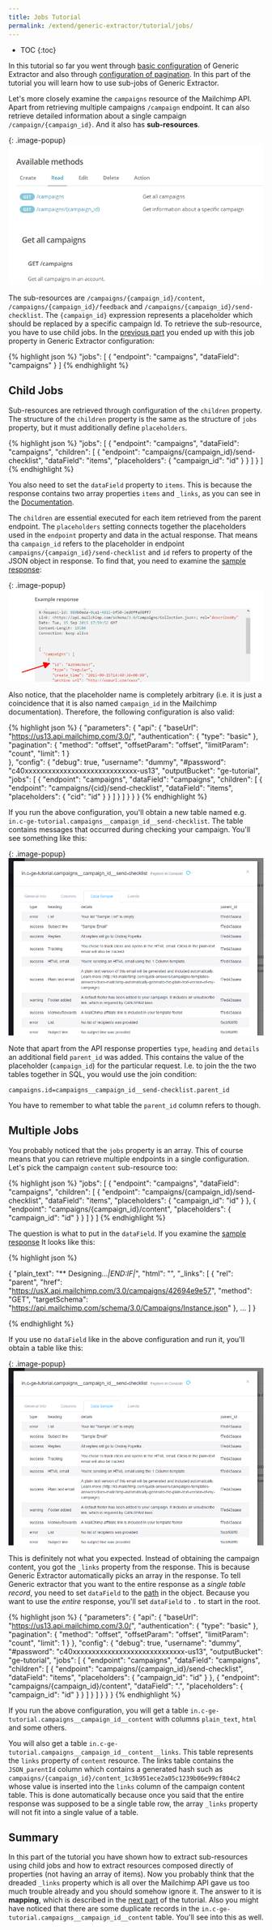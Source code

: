 ```yaml
---
title: Jobs Tutorial
permalink: /extend/generic-extractor/tutorial/jobs/
---
```


* TOC
{:toc}

In this tutorial so far you went through [basic configuration](/extend/generic-extractor/tutorial/basic/)
of Generic Extractor and also through [configuration of pagination](/extend/generic-extractor/tutorial/pagination/).
In this part of the tutorial you will learn how to use sub-jobs of Generic Extractor.

Let's more closely examine the `campaigns` resource of the Mailchimp API. Apart from 
retrieving multiple campaigns `/campaign` endpoint. It can also retrieve detailed information
about a single campaign `/campaign/{campaign_id}`. And it also has **sub-resources**.

{: .image-popup}
![Screenshot - Mailchimp documentation](/extend/generic-extractor/tutorial/mailchimp-api-docs-1.png)

The sub-resources are `/campaigns/{campaign_id}/content`, `/campaigns/{campaign_id}/feedback` 
and `/campaigns/{campaign_id}/send-checklist`. The `{campaign_id}` expression 
represents a placeholder which should be replaced by a specific campaign Id.
To retrieve the sub-resource, you have to use child jobs. In 
the [previous part](/extend/generic-extractor/tutorial/) you ended up
with this job property in Generic Extractor configuration:

{% highlight json %}
"jobs": [
    {
        "endpoint": "campaigns",
        "dataField": "campaigns"
    }
]
{% endhighlight %}

## Child Jobs
Sub-resources are retrieved through configuration of the `children` property. The structure
of the `children` property is the same as the structure of `jobs` property, but it must additionally
define `placeholders`.

{% highlight json %}
"jobs": [
    {
        "endpoint": "campaigns",
        "dataField": "campaigns",
        "children": [
            {
                "endpoint": "campaigns/{campaign_id}/send-checklist",
                "dataField": "items",
                "placeholders": {
                    "campaign_id": "id"
                }
            }
        ]
    }
]
{% endhighlight %}

You also need to set the `dataField` property to `items`. This is because the response 
contains two array properties `items` and `_links`, as you can see
in the [Documentation](http://developer.mailchimp.com/documentation/mailchimp/reference/campaigns/send-checklist/).

The `children` are essential executed for each item retrieved from the parent 
endpoint. The `placeholders` setting connects together the placeholders used in the `endpoint` property
and data in the actual response. That means tha `campaign_id` refers to the placeholder 
in endpoint `campaigns/{campaign_id}/send-checklist` and `id` refers to property of the JSON object in response.
To find that, you need to examine the [sample response](http://developer.mailchimp.com/documentation/mailchimp/reference/campaigns/):

{: .image-popup}
![Screenshot - Mailchimp docs](/extend/generic-extractor/tutorial/mailchimp-api-docs-2.png)

Also notice, that the placeholder name is completely arbitrary (i.e. it is just a coincidence that
it is also named `campaign_id` in the Mailchimp documentation). Therefore, the following configuration is 
also valid:

{% highlight json %}
{
    "parameters": {
        "api": {
            "baseUrl": "https://us13.api.mailchimp.com/3.0/",
            "authentication": {
                "type": "basic"
            },
            "pagination": {
                "method": "offset",
                "offsetParam": "offset",
                "limitParam": "count",
                "limit": 1
            }            
        },
        "config": {
            "debug": true,
            "username": "dummy",
            "#password": "c40xxxxxxxxxxxxxxxxxxxxxxxxxxxxx-us13",
            "outputBucket": "ge-tutorial",
            "jobs": [
                {
                    "endpoint": "campaigns",
                    "dataField": "campaigns",
                    "children": [
                        {
                            "endpoint": "campaigns/{cid}/send-checklist",
                            "dataField": "items",
                            "placeholders": {
                                "cid": "id"
                            }
                        }
                    ]
                }
            ]
        }
    }
}
{% endhighlight %}

If you run the above configuration, you'll obtain a new table named 
e.g. `in.c-ge-tutorial.campaigns__campaign_id__send-checklist`. The table
contains messages that occurred during checking your campaign.
You'll see something like this:

{: .image-popup}
![Screenshot - Job Table](/extend/generic-extractor/tutorial/job-table-1.png)

Note that apart from the API response properties `type`, `heading` and
`details` an additional field `parent_id` was added. This contains the value of the 
placeholder (`campaign_id`) for the particular request. I.e. to join the 
the two tables together in SQL, you would use the join condition: 

    campaigns.id=campaigns__campaign_id__send-checklist.parent_id

You have to remember to what table the `parent_id` column refers to though.

## Multiple Jobs
You probably noticed that the `jobs` property is an array. This of course means 
that you can retrieve multiple endpoints in a single configuration. Let's pick
the campaign `content` sub-resource too:

{% highlight json %}
"jobs": [
    {
        "endpoint": "campaigns",
        "dataField": "campaigns",
        "children": [
            {
                "endpoint": "campaigns/{campaign_id}/send-checklist",
                "dataField": "items",
                "placeholders": {
                    "campaign_id": "id"
                }
            },
            {
                "endpoint": "campaigns/{campaign_id}/content",
                "placeholders": {
                    "campaign_id": "id"
                }
            }
        ]
    }
]
{% endhighlight %}

The question is what to put in the `dataField`. If you examine the [sample response](http://developer.mailchimp.com/documentation/mailchimp/reference/campaigns/content/)
It looks like this:

{% highlight json %}

{
  "plain_text": "** Designing...*|END:IF|*",
  "html": "<!DOCTYPE html...</html>",
  "_links": [
    {
      "rel": "parent",
      "href": "https://usX.api.mailchimp.com/3.0/campaigns/42694e9e57",
      "method": "GET",
      "targetSchema": "https://api.mailchimp.com/schema/3.0/Campaigns/Instance.json"
    },
    ...
  ]
}

{% endhighlight %}

If you use no `dataField` like in the above configuration and run it, you'll obtain a table like this:

{: .image-popup}
![Screenshot - Job Table](/extend/generic-extractor/tutorial/job-table-1.png)

This is definitely not what you expected. Instead of obtaining the campaign content, you 
got the `_links` property from the response. This is because Generic Extractor automatically 
picks an array in the response. To tell Generic extractor that you want to the entire
response as a *single table record*, you need to set `dataField` to the [path](todo) in the object.
Because you want to use the *entire* response, you'll set `dataField` to `.` to start 
in the root.

{% highlight json %}
{
    "parameters": {
        "api": {
            "baseUrl": "https://us13.api.mailchimp.com/3.0/",
            "authentication": {
                "type": "basic"
            },
            "pagination": {
                "method": "offset",
                "offsetParam": "offset",
                "limitParam": "count",
                "limit": 1
            }
        },
        "config": {
            "debug": true,
            "username": "dummy",
            "#password": "c40xxxxxxxxxxxxxxxxxxxxxxxxxxxxx-us13",
            "outputBucket": "ge-tutorial",
            "jobs": [
                {
                    "endpoint": "campaigns",
                    "dataField": "campaigns",
                    "children": [
                        {
                            "endpoint": "campaigns/{campaign_id}/send-checklist",
                            "dataField": "items",
                            "placeholders": {
                                "campaign_id": "id"
                            }
                        },
                        {
                            "endpoint": "campaigns/{campaign_id}/content",
                            "dataField": ".",
                            "placeholders": {
                                "campaign_id": "id"
                            }
                        }
                    ]
                }
            ]
        }
    }
}
{% endhighlight %}

If you run the above configuration, you will get a table `in.c-ge-tutorial.campaigns__campaign_id__content`
with columns `plain_text`, `html` and some others. 

You will also get a table `in.c-ge-tutorial.campaigns__campaign_id__content__links`. This table 
represents the `links` property of `content` resource. The links table contains the 
`JSON_parentId` column which contains a generated hash such as 
`campaigns/{campaign_id}/content_1c3b951ece2a05c1239b06e99cf804c2` whose value is inserted into
the `links` column of the campaign content table. This is done automatically because once
you said that the entire response was supposed to be a single table row, the array `_links` 
property will not fit into a single value of a table.

## Summary
In this part of the tutorial you have shown how to extract sub-resources using child jobs and
how to extract resources composed directly of properties (not having an array of items).
Now you probably think that the dreaded `_links` property which is all over the Mailchimp API 
gave us too much trouble already and you should somehow ignore it. The answer to 
it is **mapping**, which is described in the
[next part](/extend/generic-extractor/tutorial/mapping/) of the tutorial. Also you might have 
noticed that there are some duplicate records in the `in.c-ge-tutorial.campaigns__campaign_id__content` 
table. You'll see into this as well.
